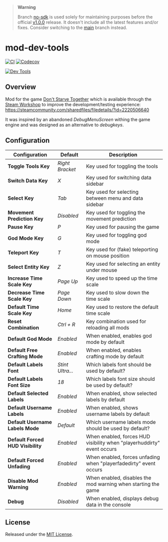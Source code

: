 > **Warning**
>
> Branch [no-sdk] is used solely for maintaining purposes before the official
> [v1.0.0] release. It doesn't include all the latest features and/or fixes.
> Consider switching to the [main] branch instead.

# mod-dev-tools

[![CI]](https://github.com/dstmodders/mod-dev-tools/actions/workflows/ci.yml)
[![Codecov]](https://codecov.io/gh/dstmodders/mod-dev-tools)

[![Dev Tools]](https://steamcommunity.com/sharedfiles/filedetails/?id=2220506640)

## Overview

Mod for the game [Don't Starve Together] which is available through the [Steam
Workshop] to improve the development/testing experience:
https://steamcommunity.com/sharedfiles/filedetails/?id=2220506640

It was inspired by an abandoned _DebugMenuScreen_ withing the game engine and
was designed as an alternative to _debugkeys_.

## Configuration

| Configuration                     | Default          | Description                                                            |
| --------------------------------- | ---------------- | ---------------------------------------------------------------------- |
| **Toggle Tools Key**              | _Right Bracket_  | Key used for toggling the tools                                        |
| **Switch Data Key**               | _X_              | Key used for switching data sidebar                                    |
| **Select Key**                    | _Tab_            | Key used for selecting between menu and data sidebar                   |
| **Movement Prediction Key**       | _Disabled_       | Key used for toggling the movement prediction                          |
| **Pause Key**                     | _P_              | Key used for pausing the game                                          |
| **God Mode Key**                  | _G_              | Key used for toggling god mode                                         |
| **Teleport Key**                  | _T_              | Key used for (fake) teleporting on mouse position                      |
| **Select Entity Key**             | _Z_              | Key used for selecting an entity under mouse                           |
| **Increase Time Scale Key**       | _Page Up_        | Key used to speed up the time scale                                    |
| **Decrease Time Scale Key**       | _Page Down_      | Key used to slow down the time scale                                   |
| **Default Time Scale Key**        | _Home_           | Key used to restore the default time scale                             |
| **Reset Combination**             | _Ctrl + R_       | Key combination used for reloading all mods                            |
| **Default God Mode**              | _Enabled_        | When enabled, enables god mode by default                              |
| **Default Free Crafting Mode**    | _Enabled_        | When enabled, enables crafting mode by default                         |
| **Default Labels Font**           | _Stint Ultra..._ | Which labels font should be used by default?                           |
| **Default Labels Font Size**      | _18_             | Which labels font size should be used by default?                      |
| **Default Selected Labels**       | _Enabled_        | When enabled, show selected labels by default                          |
| **Default Username Labels**       | _Enabled_        | When enabled, shows username labels by default                         |
| **Default Username Labels Mode**  | _Default_        | Which username labels mode should be used by default?                  |
| **Default Forced HUD Visibility** | _Enabled_        | When enabled, forces HUD visibility when "playerhuddirty" event occurs |
| **Default Forced Unfading**       | _Enabled_        | When enabled, forces unfading when "playerfadedirty" event occurs      |
| **Disable Mod Warning**           | _Enabled_        | When enabled, disables the mod warning when starting the game          |
| **Debug**                         | _Disabled_       | When enabled, displays debug data in the console                       |

## License

Released under the [MIT License](https://opensource.org/licenses/MIT).

[ci]: https://img.shields.io/github/actions/workflow/status/dstmodders/mod-dev-tools/ci.yml?branch=no-sdk&label=ci&logo=github
[codecov]: https://img.shields.io/codecov/c/github/dstmodders/mod-dev-tools?logo=codecov&token=i1KIj2t9iH
[dev tools]: ./preview.png
[don't starve together]: https://www.klei.com/games/dont-starve-together
[ldoc]: https://stevedonovan.github.io/ldoc/
[main]: https://github.com/dstmodders/mod-dev-tools
[no-sdk]: https://github.com/dstmodders/mod-dev-tools/tree/no-sdk
[steam workshop]: https://steamcommunity.com/sharedfiles/filedetails/?id=2220506640
[trello]: https://trello.com/
[v1.0.0]: https://github.com/dstmodders/mod-dev-tools/releases/tag/v1.0.0
